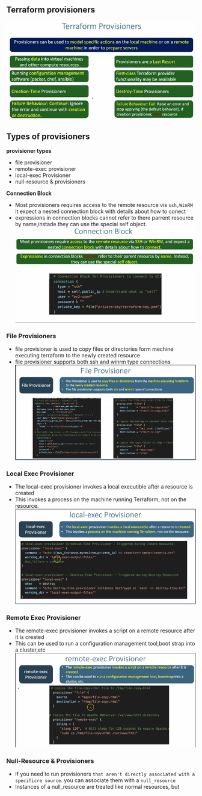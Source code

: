 ## Terraform provisioners 
![img.png](img.png)

## Types of provisioners
**provisioner types**
- file provisioner 
- remote-exec provisioner
- local-exec Provisioner
- null-resource & provisioners

**Connection Block**
- Most provisioners requires access to the remote resource vis `ssh,WinRM` it expect a nested connection block with details about how to conect
- expressions in connection blocks cannot refer to there parrent resource by name,instade they can use the special self object.
![img_1.png](img_1.png)

### File Provisioners
- file provisioner is used to copy files or directories form mechine executing terraform to the newly created resource
- file provisioner supports both ssh and winrm type connections 
![img_2.png](img_2.png)

### Local Exec Provisioner  
- The local-exec provisioner invokes a local executible after a resource is created 
- This invokes a process on the machine running Terraform, not on the resource.
![img_3.png](img_3.png)
### Remote Exec Provisioner
- The remote-exec provisioner invokes a script on a remote resource after it is created 
- This can be used to run a configuration management tool,boot strap into a cluster,etc
![img_4.png](img_4.png)
### Null-Resource & Provisioners
- If you need to run provisioners `that aren't directly associated with a specificre source`. you can associate them with a `null_resource`
- Instances of a null_resource are treated like normal resources, but 